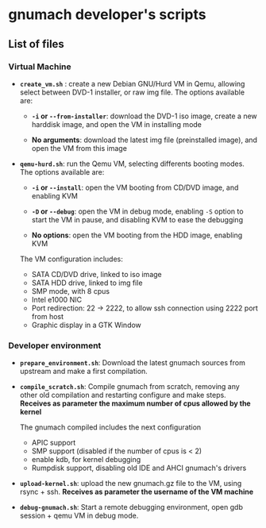# gnumach developer's scripts

## List of files

### Virtual Machine

- **`create_vm.sh`** : create a new Debian GNU/Hurd VM in Qemu, allowing select between DVD-1 installer, or raw img file. The options available are:
	+ **`-i` or `--from-installer`**: download the DVD-1 iso image, create a new harddisk image, and open the VM in installing mode  
	
	+ **No arguments**: download the latest img file (preinstalled image), and open the VM from this image

- **`qemu-hurd.sh`**: run the Qemu VM, selecting differents booting modes.  
   The options available are:
	+ **`-i` or `--install`**: open the VM booting from CD/DVD image, and enabling KVM  
	
	+ **`-D` or `--debug`**: open the VM in debug mode, enabling `-S` option to start the VM in pause, and disabling KVM to ease the debugging
	
	+ **No options**: open the VM booting from the HDD image, enabling KVM
 
 	The VM configuration includes:
 	
 	- SATA CD/DVD drive, linked to iso image
 	- SATA HDD drive, linked to img file
 	- SMP mode, with 8 cpus
 	- Intel e1000 NIC
 	- Port redirection: 22 -> 2222, to allow ssh connection using 2222 port from host
 	- Graphic display in a GTK Window

### Developer environment

- **`prepare_environment.sh`**: Download the latest gnumach sources from upstream and make a first compilation.

- **`compile_scratch.sh`**: Compile gnumach from scratch, removing any other old compilation and restarting configure and make steps. **Receives as parameter the maximum number of cpus allowed by the kernel**

	The gnumach compiled includes the next configuration
	
	- APIC support
	- SMP support (disabled if the number of cpus is < 2)
	- enable kdb, for kernel debugging
	- Rumpdisk support, disabling old IDE and AHCI gnumach's drivers

- **`upload-kernel.sh`**: upload the new gnumach.gz file to the VM, using rsync + ssh.  **Receives as parameter the username of the VM machine**

- **`debug-gnumach.sh`**: Start a remote debugging environment, open gdb session + qemu VM in debug mode.
